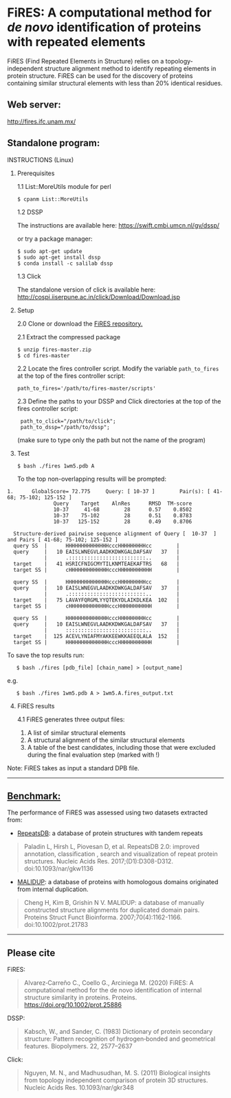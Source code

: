 #               FiRES: A computational method for *de novo* identification of proteins with repeated elements    	#

FiRES (Find Repeated Elements in Structure) relies on a topology-independent structure alignment method to identify repeating elements in protein structure.
FiRES can be used for the discovery of proteins containing similar structural elements with less than 20% identical residues.

## Web server: 
http://fires.ifc.unam.mx/

## Standalone program:
INSTRUCTIONS 
(Linux)

1. Prerequisites

   1.1 List::MoreUtils module for perl
   
       $ cpanm List::MoreUtils
   
   1.2 DSSP
   
     The instructions are available here: https://swift.cmbi.umcn.nl/gv/dssp/
     
     or try a package manager:
 
       $ sudo apt-get update
       $ sudo apt-get install dssp
       $ conda install -c salilab dssp

   1.3 Click

      The standalone version of click is available here:
       http://cospi.iiserpune.ac.in/click/Download/Download.jsp


2. Setup
  
   2.0 Clone or download the [FiRES repository.](https://github.com/Claualvarez/fires.git)

   2.1 Extract the compressed package
      
       $ unzip fires-master.zip
       $ cd fires-master

   2.2 Locate the fires controller script. 
       Modify the variable `path_to_fires` at the top of the fires controller script:

       path_to_fires='/path/to/fires-master/scripts'

   2.3 Define the paths to your DSSP and Click directories at the top of the fires controller script:
   
        path_to_click="/path/to/click";
        path_to_dssp="/path/to/dssp";

   (make sure to type only the path but not the name of the program)

3. Test

       $ bash ./fires 1wm5.pdb A
       
   To the top non-overlapping results will be prompted:
   
```   
1.      GlobalScore= 72.775     Query: [ 10-37 ]        Pair(s): [ 41-68; 75-102; 125-152 ]
               Query    Target    AlnRes      RMSD  TM-score
               10-37     41-68        28      0.57    0.8502
               10-37    75-102        28      0.51    0.8783
               10-37   125-152        28      0.49    0.8706

  Structure-derived pairwise sequence alignment of Query [  10-37  ] and Pairs [ 41-68; 75-102; 125-152 ]
  query SS  |      HHHHHHHHHHHHHHcccHHHHHHHHHcc        |
  query     |   10 EAISLWNEGVLAADKKDWKGALDAFSAV   37   |
            |      .:::::::::::::::::::::::::..        |
  target    |   41 HSRICFNIGCMYTILKNMTEAEKAFTRS   68   |
  target SS |      cHHHHHHHHHHHHHcccHHHHHHHHHHH        |

  query SS  |      HHHHHHHHHHHHHHcccHHHHHHHHHcc        |
  query     |   10 EAISLWNEGVLAADKKDWKGALDAFSAV   37   |
            |      .:::::::::::::::::::::::::..        |
  target    |   75 LAVAYFQRGMLYYQTEKYDLAIKDLKEA  102   |
  target SS |      cHHHHHHHHHHHHHcccHHHHHHHHHHH        |

  query SS  |      HHHHHHHHHHHHHHcccHHHHHHHHHcc        |
  query     |   10 EAISLWNEGVLAADKKDWKGALDAFSAV   37   |
            |      ::::::::::::::::::::::::::..        |
  target    |  125 ACEVLYNIAFMYAKKEEWKKAEEQLALA  152   |
  target SS |      HHHHHHHHHHHHHHcccHHHHHHHHHHH        |
```   

   To save the top results run:
   
       $ bash ./fires [pdb_file] [chain_name] > [output_name]
       
   e.g.
   
       $ bash ./fires 1wm5.pdb A > 1wm5.A.fires_output.txt

4. FiRES results

   4.1 FiRES generates three output files:
      1. A list of similar structural elements
      2. A structural alignment of the similar structural elements
      3. A table of the best candidates, including those that were 
	 excluded during the final evaluation step (marked with !)
	 

Note: FiRES takes as input a standard DPB file. 

______________________________________________________
## [Benchmark:](https://github.com/Claualvarez/Internal_structure_similarity_benchmark)
The performance of FiRES was assessed using two datasets extracted from: 
- [RepeatsDB](https://github.com/Claualvarez/Internal_structure_similarity_benchmark/blob/master/RepeatsDB/RepeatsDB_reference_units.tsv): a database of protein structures with tandem repeats
>Paladin L, Hirsh L, Piovesan D, et al. RepeatsDB 2.0: improved annotation,
classification , search and visualization of repeat protein structures.
Nucleic Acids Res. 2017;(D1):D308-D312. doi:10.1093/nar/gkw1136
- [MALIDUP](https://github.com/Claualvarez/Internal_structure_similarity_benchmark/blob/master/MALIDUP_set/MALIDUP_reference_units.tsv): 
a database of proteins with homologous domains originated from internal duplication.
>Cheng H, Kim B, Grishin N V. MALIDUP: a database of manually constructed
structure alignments for duplicated domain pairs. Proteins Struct Funct Bioinforma.
2007;70(4):1162-1166. doi:10.1002/prot.21783

______________________________________________________
## Please cite

FiRES:
>Alvarez‐Carreño C., Coello G., Arciniega M. (2020) FiRES: A computational method for 
the de novo identification of internal structure similarity in proteins. Proteins.
https://doi.org/10.1002/prot.25886

DSSP:
>Kabsch, W., and Sander, C. (1983) Dictionary of protein secondary structure: Pattern
recognition of hydrogen‐bonded and geometrical features. Biopolymers. 22, 2577–2637

Click:
>Nguyen, M. N., and Madhusudhan, M. S. (2011) Biological insights from topology
independent comparison of protein 3D structures. Nucleic Acids Res. 10.1093/nar/gkr348
